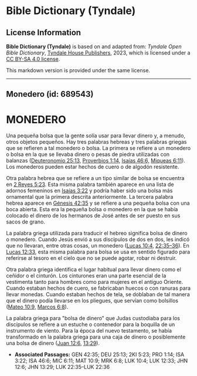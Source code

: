 # Bible Dictionary (Tyndale)

## License Information

**Bible Dictionary (Tyndale)** is based on and adapted from: _Tyndale Open Bible Dictionary_, [Tyndale House Publishers](https://tyndaleopenresources.com/), 2023, which is licensed under a [CC BY-SA 4.0 license](https://creativecommons.org/licenses/by-sa/4.0/legalcode.en).

This markdown version is provided under the same license.



--------------------------------

## Monedero (id: 689543)

MONEDERO
========

Una pequeña bolsa que la gente solía usar para llevar dinero y, a menudo, otros objetos pequeños. Hay tres palabras hebreas y tres palabras griegas que se refieren a tal monedero o bolsa. La primera se refiere a un monedero o bolsa en la que se llevaba dinero o pesas de piedra utilizadas con balanzas ([Deuteronomio 25:13,](https://ref.ly/Deut25:13) [Proverbios 1:14,](https://ref.ly/Prov1:14) [Isaías 46:6,](https://ref.ly/Isa46:6) [Miqueas 6:11](https://ref.ly/Mic6:11)). Los monederos pueden estar hechos de cuero o de algodón resistente.

Otra palabra hebrea que se refiere a un tipo similar de bolsa se encuentra en [2 Reyes 5:23](https://ref.ly/2Kgs5:23). Esta misma palabra también aparece en una lista de adornos femeninos en [Isaías 3:22](https://ref.ly/Isa3:22) y podría haber sido una bolsa más ornamental que la primera descrita anteriormente. La tercera palabra hebrea aparece en [Génesis 42:35](https://ref.ly/Gen42:35) y se refiere a una pequeña bolsa con una boca abierta. Esta era la pequeña bolsa o monedero en la que se había colocado el dinero de los hermanos de José antes de ser puesto en sus sacos de grano.

La palabra griega utilizada para traducir el hebreo significa bolsa de dinero o monedero. Cuando Jesús envió a sus discípulos de dos en dos, les indicó que no llevaran, entre otras cosas, un monedero ([Lucas 10:4,](https://ref.ly/Luke10:4) [22:35–36](https://ref.ly/Luke22:35-Luke22:36)). En [Lucas 12:33](https://ref.ly/Luke12:33), esta misma palabra para bolsa se usa en sentido figurado para referirse al tesoro en el cielo que no se puede agotar, robar ni destruir.

Otra palabra griega identifica el lugar habitual para llevar dinero como el ceñidor o el cinturón. Los cinturones eran una parte esencial de la vestimenta tanto para hombres como para mujeres en el antiguo Oriente. Cuando estaban hechos de cuero, se fabricaban huecos o con ranuras para llevar monedas. Cuando estaban hechos de tela, se doblaban de tal manera que el dinero podía llevarse en los pliegues, que servían como bolsillos ([Mateo 10:9,](https://ref.ly/Matt10:9) [Marcos 6:8](https://ref.ly/Mark6:8)).

La palabra griega para "bolsa de dinero" que Judas custodiaba para los discípulos se refiere a un estuche o contenedor para la boquilla de un instrumento de viento. Para la época del nuevo testamento, se había transformado en la palabra griega para una caja de dinero o posiblemente una bolsa de dinero ([Juan 12:6,](https://ref.ly/John12:6) [13:29](https://ref.ly/John13:29)).

* **Associated Passages:** GEN 42:35; DEU 25:13; 2KI 5:23; PRO 1:14; ISA 3:22; ISA 46:6; MIC 6:11; MAT 10:9; MRK 6:8; LUK 10:4; LUK 12:33; JHN 12:6; JHN 13:29; LUK 22:35–LUK 22:36

